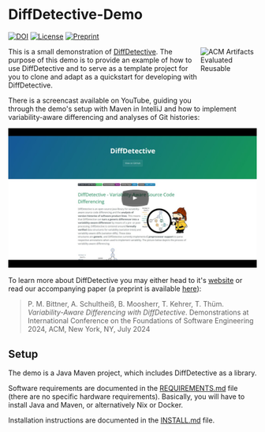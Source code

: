 # DiffDetective-Demo
[![DOI](https://zenodo.org/badge/DOI/10.5281/zenodo.11095172.svg)](https://doi.org/10.5281/zenodo.11095172)
[![License](https://img.shields.io/badge/License-GNU%20LGPLv3-blue)](LICENSE.LGPL3)
[![Preprint](https://img.shields.io/badge/Preprint-Read-purple)][Preprint]

<img padding="10" align="right" src="https://www.acm.org/binaries/content/gallery/acm/publications/artifact-review-v1_1-badges/artifacts_evaluated_reusable_v1_1.png" alt="ACM Artifacts Evaluated Reusable" width="114" height="113"/>

This is a small demonstration of [DiffDetective](https://github.com/VariantSync/DiffDetective).
The purpose of this demo is to provide an example of how to use DiffDetective and to serve as a template project for you to clone and adapt as a quickstart for developing with DiffDetective.

There is a screencast available on YouTube, guiding you through the demo's setup with Maven in IntelliJ and how to implement variability-aware differencing and analyses of Git histories:

[![DiffDetective Demonstration](docs/yt_thumbnail.png)](https://www.youtube.com/watch?v=q6ight5EDQY)

To learn more about DiffDetective you may either head to it's [website][DiffDetectiveWebsite] or read our accompanying paper (a preprint is available [here][Preprint]):

> P. M. Bittner, A. Schultheiß, B. Moosherr, T. Kehrer, T. Thüm. _Variability-Aware Differencing with DiffDetective_. Demonstrations at International Conference on the Foundations of Software Engineering 2024, ACM, New York, NY, July 2024

## Setup

The demo is a Java Maven project, which includes DiffDetective as a library.

Software requirements are documented in the [REQUIREMENTS.md](REQUIREMENTS.md) file (there are no specific hardware requirements).
Basically, you will have to install Java and Maven, or alternatively Nix or Docker.

Installation instructions are documented in the [INSTALL.md](INSTALL.md) file.

[Preprint]: https://github.com/SoftVarE-Group/Papers/raw/main/2024/2024-FSE-Bittner.pdf
[DiffDetectiveWebsite]: https://variantsync.github.io/DiffDetective/

